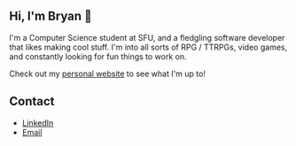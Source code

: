 ## Hi, I'm Bryan 👋
I'm a Computer Science student at SFU, and a fledgling software developer that likes making cool stuff. I'm into all sorts of RPG / TTRPGs, video games, and constantly looking for fun things to work on.

Check out my [personal website](https://bryanjhdang.github.io/quartz/) to see what I'm up to!

## Contact
- [LinkedIn](https://www.linkedin.com/in/bryanjhdang/)
- [Email](mailto:bda37@sfu.ca)

<!--
**bryanjhdang/bryanjhdang** is a ✨ _special_ ✨ repository because its `README.md` (this file) appears on your GitHub profile.

Here are some ideas to get you started:

- 🔭 I’m currently working on ...
- 🌱 I’m currently learning ...
- 👯 I’m looking to collaborate on ...
- 🤔 I’m looking for help with ...
- 💬 Ask me about ...
- 📫 How to reach me: ...
- 😄 Pronouns: ...
- ⚡ Fun fact: ...
-->
